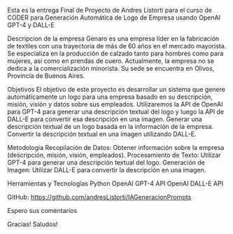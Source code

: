 Esta es la entrega Final de Proyecto de Andres Listorti para el curso de CODER para Generación Automática de Logo de Empresa usando OpenAI GPT-4 y DALL-E

Descripcion de la empresa 
Genaro es una empresa líder en la fabricación de textiles con una trayectoria de más de 60 años en el mercado mayorista. Se especializa en la producción de calzado tanto para hombres como para mujeres, así como en prendas de cuero. Actualmente, la empresa no se dedica a la comercialización minorista. Su sede se encuentra en Olivos, Provincia de Buenos Aires.

Objetivos
El objetivo de este proyecto es desarrollar un sistema que genere automáticamente un logo para una empresa basado en su descripción, misión, visión y datos sobre sus empleados. Utilizaremos la API de OpenAI para GPT-4 para generar una descripción textual del logo y luego la API de DALL-E para convertir esa descripción en una imagen.
Generar una descripción textual de un logo basada en la información de la empresa.
Convertir la descripción textual en una imagen utilizando DALL-E.

Metodología
Recopilación de Datos: Obtener información sobre la empresa (descripción, misión, visión, empleados).
Procesamiento de Texto: Utilizar GPT-4 para generar una descripción textual del logo.
Generación de Imagen: Utilizar DALL-E para convertir la descripción en una imagen.

Herramientas y Tecnologías
Python
OpenAI GPT-4 API
OpenAI DALL-E API


GitHub: https://github.com/andresListorti/IAGeneracionPrompts

Espero sus comentarios

Gracias!
Saludos!